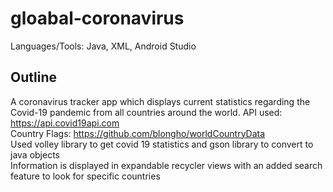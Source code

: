 # gloabal-coronavirus

Languages/Tools: Java, XML, Android Studio

## Outline
A coronavirus tracker app which displays current statistics regarding the Covid-19 pandemic from all countries around the world. 
API used: https://api.covid19api.com                                                                                                       
Country Flags: https://github.com/blongho/worldCountryData                                                                                 
Used volley library to get covid 19 statistics and gson library to convert to java objects                                                
Information is displayed in expandable recycler views with an added search feature to look for specific countries                         
